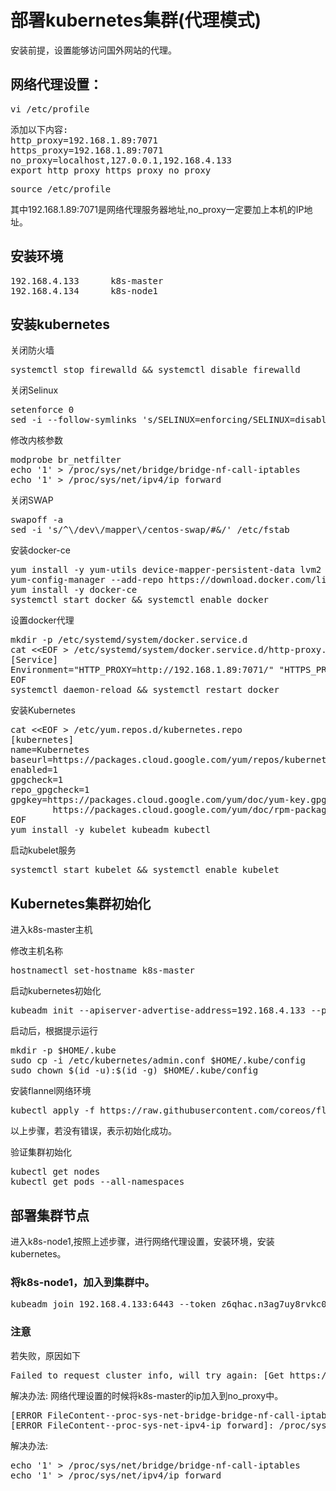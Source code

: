# 部署kubernetes集群(代理模式)
安装前提，设置能够访问国外网站的代理。

## 网络代理设置：
<pre>
vi /etc/profile
</pre>
<pre>
添加以下内容:
http_proxy=192.168.1.89:7071
https_proxy=192.168.1.89:7071
no_proxy=localhost,127.0.0.1,192.168.4.133
export http_proxy https_proxy no_proxy
</pre>
<pre>
source /etc/profile
</pre>
其中192.168.1.89:7071是网络代理服务器地址,no_proxy一定要加上本机的IP地址。

## 安装环境
<pre>
192.168.4.133      k8s-master
192.168.4.134      k8s-node1
</pre>

## 安装kubernetes

关闭防火墙
<pre>
systemctl stop firewalld && systemctl disable firewalld
</pre>

关闭Selinux
<pre>
setenforce 0
sed -i --follow-symlinks 's/SELINUX=enforcing/SELINUX=disabled/g' /etc/sysconfig/selinux
</pre>

修改内核参数
<pre>
modprobe br_netfilter
echo '1' > /proc/sys/net/bridge/bridge-nf-call-iptables
echo '1' > /proc/sys/net/ipv4/ip_forward
</pre>

关闭SWAP
<pre>
swapoff -a
sed -i 's/^\/dev\/mapper\/centos-swap/#&/' /etc/fstab
</pre>

安装docker-ce
<pre>
yum install -y yum-utils device-mapper-persistent-data lvm2
yum-config-manager --add-repo https://download.docker.com/linux/centos/docker-ce.repo
yum install -y docker-ce
systemctl start docker && systemctl enable docker
</pre>

设置docker代理
<pre>
mkdir -p /etc/systemd/system/docker.service.d
cat &lt;&lt;EOF &gt /etc/systemd/system/docker.service.d/http-proxy.conf
[Service]
Environment="HTTP_PROXY=http://192.168.1.89:7071/" "HTTPS_PROXY=http://192.168.1.89:7071/" "NO_PROXY=localhost,127.0.0.1,192.168.4.133"
EOF
systemctl daemon-reload && systemctl restart docker
</pre>

安装Kubernetes
<pre>
cat &lt;&lt;EOF &gt /etc/yum.repos.d/kubernetes.repo
[kubernetes]
name=Kubernetes
baseurl=https://packages.cloud.google.com/yum/repos/kubernetes-el7-x86_64
enabled=1
gpgcheck=1
repo_gpgcheck=1
gpgkey=https://packages.cloud.google.com/yum/doc/yum-key.gpg
        https://packages.cloud.google.com/yum/doc/rpm-package-key.gpg
EOF
yum install -y kubelet kubeadm kubectl
</pre>

启动kubelet服务
<pre>
systemctl start kubelet && systemctl enable kubelet
</pre>

## Kubernetes集群初始化
进入k8s-master主机

修改主机名称
<pre>
hostnamectl set-hostname k8s-master
</pre>

启动kubernetes初始化
<pre>
kubeadm init --apiserver-advertise-address=192.168.4.133 --pod-network-cidr=192.168.0.0/16
</pre>

启动后，根据提示运行
<pre>
mkdir -p $HOME/.kube
sudo cp -i /etc/kubernetes/admin.conf $HOME/.kube/config
sudo chown $(id -u):$(id -g) $HOME/.kube/config
</pre>

安装flannel网络环境
<pre>
kubectl apply -f https://raw.githubusercontent.com/coreos/flannel/master/Documentation/kube-flannel.yml
</pre>

以上步骤，若没有错误，表示初始化成功。

验证集群初始化
<pre>
kubectl get nodes
kubectl get pods --all-namespaces
</pre>

## 部署集群节点
进入k8s-node1,按照上述步骤，进行网络代理设置，安装环境，安装kubernetes。

### 将k8s-node1，加入到集群中。
<pre>
kubeadm join 192.168.4.133:6443 --token z6qhac.n3ag7uy8rvkc06dj --discovery-token-ca-cert-hash sha256:bb744e7ed7d708a62d3b4278fba0e528505437159156b48311e95cdc6c017207
</pre>

### 注意
若失败，原因如下
<pre>
Failed to request cluster info, will try again: [Get https://192.168.4.133:6443/api/v1/namespaces/kube-public/configmaps/cluster-info: Forbidden]
</pre>
解决办法: 网络代理设置的时候将k8s-master的ip加入到no_proxy中。

<pre>
[ERROR FileContent--proc-sys-net-bridge-bridge-nf-call-iptables]: /proc/sys/net/bridge/bridge-nf-call-iptables contents are not set to 1
[ERROR FileContent--proc-sys-net-ipv4-ip_forward]: /proc/sys/net/ipv4/ip_forward contents are not set to 1
</pre>
解决办法:
<pre>
echo '1' > /proc/sys/net/bridge/bridge-nf-call-iptables
echo '1' > /proc/sys/net/ipv4/ip_forward
</pre>

